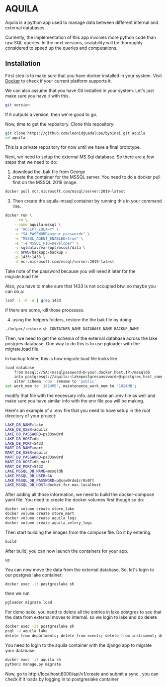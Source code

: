 # AQUILA
Aquila is a python app used to manage data between different internal and external databases.

Currently, the implementation of this app involves more python code than raw SQL queries. In the next versions, scalability will be thoroughly considered to speed up the queries and computations.

## Installation
First step is to make sure that you have docker installed in your system. Visit [Docker](https://docs.docker.com/engine/install/) to check if your current platform supports it.

We can also assume that you have Git installed in your system. Let's just make sure you have it with this.
```bash
git version
```
If it outputs a version, then we're good to go.

Now, time to get the repository. Clone this repository:
```bash
git clone https://github.com/leonidguadalupe/byoinai.git aquila
cd aquila
```

This is a private repository for now until we have a final prototype.

Next, we need to setup the external MS Sql database. So there are a few steps that we need to do:
1. download the .bak file from George
2. create the container for the MSSQL server. You need to do a docker pull first on the MSSQL 2019 image.
```bash
docker pull mcr.microsoft.com/mssql/server:2019-latest
```
3. Then create the aquila-mssql container by running this in your command line.
```bash
docker run \
    --rm \
	--name aquila-mssql \
	-e "ACCEPT_EULA=Y" \
	-e "SA_PASSWORD=<your_password>" \
	-e "MSSQL_AGENT_ENABLED=true" \
	-e "-e MSSQL_PID=Developer" \
	-v sqldata:/var/opt/mssql/data \
	-v $PWD/backup:/backup \
	-p 1433:1433 \
	-d mcr.microsoft.com/mssql/server:2019-latest
```
Take note of the password because you will need it later for the migrate.load file.

Also, you have to make sure that 1433 is not occupied btw. so maybe you can do a:
```bash
lsof -i -P -n | grep 1433
```
if there are some, kill those processes.

4. using the helpers folders, restore the the bak file by doing:
```bash
./helper/restore.sh CONTAINER_NAME DATABASE_NAME BACKUP_NAME
```

Then, we need to get the schema of the external database across the lake postgres database.
One way to do this is to use pgloader with the migrate.load file.

In backup folder, this is how migrate.load file looks like
```bash
load database
    from mssql://SA:<mssqlpassword>@<your.docker.host.IP>/mssqldb
    into postgresql://aquila:<lakepostgrespassword>@<postgres_host_name>:5432/<postgres_db_name>
    alter schema 'dbo' rename to 'public'
set work_mem to '1024MB', maintenance_work_mem to '1024MB';
```
modify that file with the necessary info. and make an .env file as well and make sure you have similar info with the env file you will be making. 

Here's an example of a .env file that you need to have setup in the root directory of your project:
```bash
LAKE_DB_NAME=lake
LAKE_DB_USER=aquila
LAKE_DB_PASSWORD=pa33sw0rd
LAKE_DB_HOST=db
LAKE_DB_PORT=5433
MART_DB_NAME=mart
MART_DB_USER=aquila
MART_DB_PASSWORD=pa33sw0rd
MART_DB_HOST=db_mart
MART_DB_PORT=5432
LAKE_MSSQL_DB_NAME=mssqldb
LAKE_MSSQL_DB_USER=SA
LAKE_MSSQL_DB_PASSWORD=p@ssw0rdm1cr0s0ft
LAKE_MSSQL_DB_HOST=docker.for.mac.localhost
```

After adding all those information, we need to build the docker-compose yaml file. You need to create the docker volumes first though so do:
```bash
docker volume create store_lake
docker volume create store_mart
docker volume create aquila_logs
docker volume create aquila_celery_logs
```
Then start building the images from the compose file. Do it by entering:
```bash
build
```

After build, you can now launch the containers for your app.
```bash
up
```
You can now move the data from the external database. So, let's login to our postgres lake container:
```bash
docker exec -it postgreslake sh
```

then we run
```bash
pgloader migrate.load
```
For demo sake, you need to delete all the entries in lake postgres to see that the data from external moves to internal. so we login to lake and do delete

```bash
docker exec -it postgreslake sh
psql -U aquila lake
delete from departments; delete from events; delete from instrument; delete from instrument_group;
```

You need to login to the aquila container with the django app to migrate your database.
```bash
docker exec -it aquila sh
python3 manage.py migrate
```
Now, go to http://localhost:8000/api/v1/create and submit a sync.. you can check if it loads by logging in to postgreslake container

